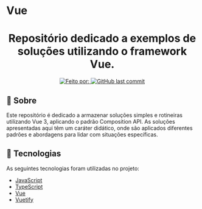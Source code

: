 # Vue

<h1 align="center">
  Repositório dedicado a exemplos de soluções utilizando o framework Vue. 
</h1>

<p align="center">
  <a href="https://www.linkedin.com/in/gualter/">
    <img alt="Feito por: " src="https://img.shields.io/badge/Feito%20por%3A%20-Gualter%20Albino-%231158c7">
  </a>
  <a href="https://github.com/GualterAlbino/Vue/commits/master">
    <img alt="GitHub last commit" src="https://img.shields.io/github/last-commit/GualterAlbino/letmeask">
  </a>
</p>

## :dart: Sobre

Este repositório é dedicado a armazenar soluções simples e rotineiras utilizando Vue 3, aplicando o padrão Composition API. As soluções apresentadas aqui têm um caráter didático, onde são aplicados diferentes padrões e abordagens para lidar com situações específicas.

## :rocket: Tecnologias

As seguintes tecnologias foram utilizadas no projeto:

- [JavaScript](https://developer.mozilla.org/pt-BR/docs/Web/JavaScript)
- [TypeScript](https://www.typescriptlang.org)
- [Vue](https://vuejs.org)
- [Vuetify](https://vuetifyjs.com/en/)



